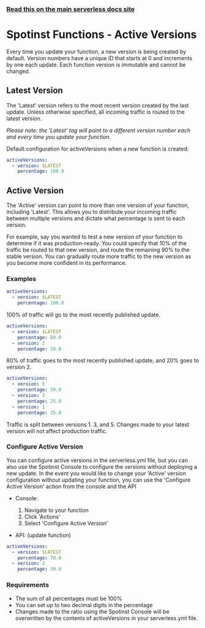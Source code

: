 <!--
title: Serverless Framework - Spotinst Functions Guide - Active Versions
menuText: Active Versions
menuOrder: 9
description: How to set which versions to deploy
layout: Doc
-->

<!-- DOCS-SITE-LINK:START automatically generated -->
### [Read this on the main serverless docs site](https://www.serverless.com/framework/docs/providers/spotinst/guide/active-versions)
<!-- DOCS-SITE-LINK:END -->

# Spotinst Functions - Active Versions

Every time you update your function, a new version is being created by default. Version numbers have a unique ID that starts at 0 and increments by one each update. Each function version is immutable and cannot be changed. 

## Latest Version
The 'Latest' version refers to the most recent version created by the last update. Unless otherwise specified, all incoming traffic is routed to the latest version. 

*Please note: the 'Latest' tag will point to a different version number each and every time you update your function.*

Default configuration for activeVersions when a new function is created:
```yaml
activeVersions:
  - version: $LATEST
    percentage: 100.0
```

## Active Version
The 'Active' version can point to more than one version of your function, including 'Latest'. This allows you to distribute your incoming traffic between multiple versions and dictate what percentage is sent to each version.

For example, say you wanted to test a new version of your function to determine if it was production-ready. You could specify that 10% of the traffic be routed to that new version, and route the remaining 90% to the stable version. You can gradually route more traffic to the new version as you become more confident in its performance.

### Examples
```yaml
activeVersions:
  - version: $LATEST
    percentage: 100.0
```

100% of traffic will go to the most recently published update.

```yaml
activeVersions:
  - version: $LATEST
    percentage: 80.0
  - version: 2
    percentage: 20.0
```
80% of traffic goes to the most recently published update, and 20% goes to version 2.

```yaml
activeVersions:
  - version: 5
    percentage: 50.0
  - version: 3
    percentage: 25.0
  - version: 1
    percentage: 25.0
```
Traffic is split between versions 1. 3, and 5. Changes made to your latest version will not affect production traffic.

### Configure Active Version
You can configure active versions in the serverless.yml file, but you can also use the Spotinst Console to configure the versions without deploying a new update. In the event you would like to change your 'Active' version configuration without updating your function, you can use the 'Configure Active Version' action from the console and the API
- Console:
  1. Navigate to your function
  2. Click 'Actions'
  3. Select 'Configure Active Version'
  
- API: (update function)
```yaml
activeVersions:
  - version: $LATEST
    percentage: 70.0
  - version: 2
    percentage: 30.0
```

### Requirements
- The sum of all percentages must be 100%
- You can set up to two decimal digits in the percentage
- Changes made to the ratio using the Spotinst Console will be overwritten by the contents of activeVersions in your serverless.yml file.
